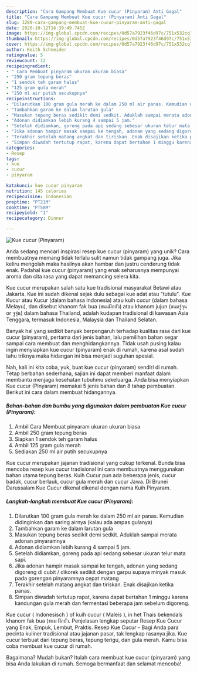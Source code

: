 ```yaml
---
description: "Cara Gampang Membuat Kue cucur (Pinyaram) Anti Gagal"
title: "Cara Gampang Membuat Kue cucur (Pinyaram) Anti Gagal"
slug: 3289-cara-gampang-membuat-kue-cucur-pinyaram-anti-gagal
date: 2020-10-12T16:39:49.745Z
image: https://img-global.cpcdn.com/recipes/0d57a7923f46d97c/751x532cq70/kue-cucur-pinyaram-foto-resep-utama.jpg
thumbnail: https://img-global.cpcdn.com/recipes/0d57a7923f46d97c/751x532cq70/kue-cucur-pinyaram-foto-resep-utama.jpg
cover: https://img-global.cpcdn.com/recipes/0d57a7923f46d97c/751x532cq70/kue-cucur-pinyaram-foto-resep-utama.jpg
author: Keith Schneider
ratingvalue: 5
reviewcount: 12
recipeingredient:
- " Cara Membuat pinyaram ukuran ukuran biasa"
- "250 gram tepung beras"
- "1 sendok teh garam halus"
- "125 gram gula merah"
- "250 ml air putih secukupnya"
recipeinstructions:
- "Dilarutkan 100 gram gula merah ke dalam 250 ml air panas. Kemudian didinginkan dan saring airnya (kalau ada ampas gulanya)"
- "Tambahkan garam ke dalam larutan gula"
- "Masukan tepung beras sedikit demi sedkit. Aduklah sampai merata adonan pinyaramnya"
- "Adonan didiamkan lebih kurang 4 sampai 5 jam."
- "Setelah didiamkan, goreng pada api sedang sebesar ukuran telur mata sapi."
- "Jika adonan hampir masak sampai ke tengah, adonan yang sedang digoreng di cubit / dikorek sedikit dengan garpu supaya minyak masuk pada gorengan pinyaramnya cepat matang"
- "Terakhir setelah matang angkat dan tiriskan. Enak disajikan ketika panas."
- "Simpan diwadah tertutup rapat, karena dapat bertahan 1 minggu karena kandungan gula merah dan fermentasi beberapa jam sebelum digoreng."
categories:
- Resep
tags:
- kue
- cucur
- pinyaram

katakunci: kue cucur pinyaram 
nutrition: 145 calories
recipecuisine: Indonesian
preptime: "PT21M"
cooktime: "PT58M"
recipeyield: "1"
recipecategory: Dinner

---
```



![Kue cucur (Pinyaram)](https://img-global.cpcdn.com/recipes/0d57a7923f46d97c/751x532cq70/kue-cucur-pinyaram-foto-resep-utama.jpg)

Anda sedang mencari inspirasi resep kue cucur (pinyaram) yang unik? Cara membuatnya memang tidak terlalu sulit namun tidak gampang juga. Jika keliru mengolah maka hasilnya akan hambar dan justru cenderung tidak enak. Padahal kue cucur (pinyaram) yang enak seharusnya mempunyai aroma dan cita rasa yang dapat memancing selera kita.

Kue cucur merupakan salah satu kue tradisional masyarakat Betawi atau Jakarta. Kue ini sudah dikenal sejak dulu sebagai kue adat atau &#34;tutulu&#34;. Kue Kucur atau Kucur (dalam bahasa Indonesia) atau kuih cucur (dalam bahasa Melayu), dan disebut khanom fak bua (ขนมฝักบัว) atau khanom jujun (ขนมจู้จุน or จูจุ่น) dalam bahasa Thailand, adalah kudapan tradisional di kawasan Asia Tenggara, termasuk Indonesia, Malaysia dan Thailand Selatan.

Banyak hal yang sedikit banyak berpengaruh terhadap kualitas rasa dari kue cucur (pinyaram), pertama dari jenis bahan, lalu pemilihan bahan segar sampai cara membuat dan menghidangkannya. Tidak usah pusing kalau ingin menyiapkan kue cucur (pinyaram) enak di rumah, karena asal sudah tahu triknya maka hidangan ini bisa menjadi suguhan spesial.


Nah, kali ini kita coba, yuk, buat kue cucur (pinyaram) sendiri di rumah. Tetap berbahan sederhana, sajian ini dapat memberi manfaat dalam membantu menjaga kesehatan tubuhmu sekeluarga. Anda bisa menyiapkan Kue cucur (Pinyaram) memakai 5 jenis bahan dan 8 tahap pembuatan. Berikut ini cara dalam membuat hidangannya.

<!--inarticleads1-->

##### Bahan-bahan dan bumbu yang digunakan dalam pembuatan Kue cucur (Pinyaram):

1. Ambil  Cara Membuat pinyaram ukuran ukuran biasa
1. Ambil 250 gram tepung beras
1. Siapkan 1 sendok teh garam halus
1. Ambil 125 gram gula merah
1. Sediakan 250 ml air putih secukupnya


Kue cucur merupakan jajanan tradisional yang cukup terkenal. Bunda bisa mencoba resep kue cucur tradisional ini cara membuatnya menggunakan bahan utama tepung beras. Kuih Cucur pun ada beberapa jenis, cucur badak, cucur berlauk, cucur gula merah dan cucur Jawa. Di Brunei Darussalam Kue Cucur dikenal dikenal dengan nama Kuih Pinyaram. 

<!--inarticleads2-->

##### Langkah-langkah membuat Kue cucur (Pinyaram):

1. Dilarutkan 100 gram gula merah ke dalam 250 ml air panas. Kemudian didinginkan dan saring airnya (kalau ada ampas gulanya)
1. Tambahkan garam ke dalam larutan gula
1. Masukan tepung beras sedikit demi sedkit. Aduklah sampai merata adonan pinyaramnya
1. Adonan didiamkan lebih kurang 4 sampai 5 jam.
1. Setelah didiamkan, goreng pada api sedang sebesar ukuran telur mata sapi.
1. Jika adonan hampir masak sampai ke tengah, adonan yang sedang digoreng di cubit / dikorek sedikit dengan garpu supaya minyak masuk pada gorengan pinyaramnya cepat matang
1. Terakhir setelah matang angkat dan tiriskan. Enak disajikan ketika panas.
1. Simpan diwadah tertutup rapat, karena dapat bertahan 1 minggu karena kandungan gula merah dan fermentasi beberapa jam sebelum digoreng.


Kue cucur ( Indonesisch ) of kuih cucur ( Maleis ), in het Thais bekendals khanom fak bua (ขนม ฝักบัว. Penjelasan lengkap seputar Resep Kue Cucur yang Enak, Empuk, Lembut, Praktis. Resep Kue Cucur - Bagi Anda para pecinta kuliner tradisional atau jajanan pasar, tak lengkap rasanya jika. Kue cucur terbuat dari tepung beras, tepung terigu, dan gula merah. Kamu bisa coba membuat kue cucur di rumah. 

Bagaimana? Mudah bukan? Itulah cara membuat kue cucur (pinyaram) yang bisa Anda lakukan di rumah. Semoga bermanfaat dan selamat mencoba!
